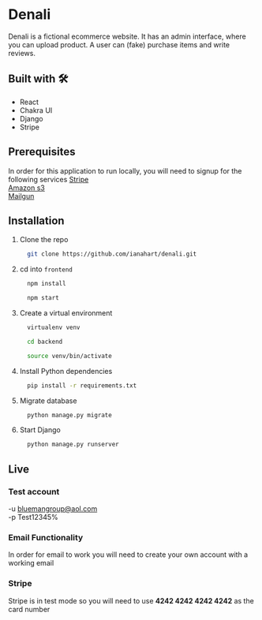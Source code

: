 # Denali

Denali is a fictional ecommerce website. It has an admin interface, where you can upload product. A user can (fake) purchase items and write reviews.

## Built with 🛠️

- React
- Chakra UI
- Django
- Stripe

## Prerequisites

In order for this application to run locally, you will need to signup for the following services
[Stripe](https://stripe.com/) \
[Amazon s3](https://aws.amazon.com/) \
[Mailgun](https://www.mailgun.com/)

## Installation

1. Clone the repo
   ```sh
     git clone https://github.com/ianahart/denali.git
   ```
2. cd into `frontend`
   ```sh
     npm install
   ```
   ```sh
     npm start
   ```
3. Create a virtual environment
   ```sh
     virtualenv venv
   ```
   ```sh
     cd backend
   ```
   ```sh
     source venv/bin/activate
   ```
4. Install Python dependencies
   ```sh
     pip install -r requirements.txt
   ```
5. Migrate database
   ```sh
     python manage.py migrate
   ```
6. Start Django
   ```sh
     python manage.py runserver
   ```

## Live

### Test account

-u bluemangroup@aol.com \
-p Test12345%

### Email Functionality

In order for email to work you will need to create your own account with a working email

### Stripe

Stripe is in test mode so you will need to use
**4242 4242 4242 4242** as the card number

